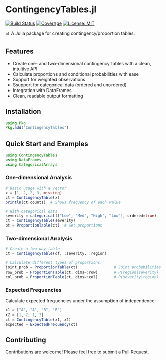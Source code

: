 # ContingencyTables.jl

[![Build Status](https://github.com/yanwenwang24/ContingencyTables.jl/workflows/CI/badge.svg)](https://github.com/yanwenwang24/ContingencyTables.jl/actions)
[![Coverage](https://codecov.io/gh/yanwenwang24/ContingencyTables.jl/branch/main/graph/badge.svg)](https://codecov.io/gh/yanwenwang24/ContingencyTables.jl)
[![License: MIT](https://img.shields.io/badge/License-MIT-yellow.svg)](https://opensource.org/licenses/MIT)

📊 A Julia package for creating contingency/proportion tables.

## Features

- Create one- and two-dimensional contingency tables with a clean, intuitive API
- Calculate proportions and conditional probabilities with ease
- Support for weighted observations
- Ssupport for categorical data (ordered and unordered)
- Integration with DataFrames
- Clean, readable output formatting

## Installation

```julia
using Pkg
Pkg.add("ContingencyTables")
```

## Quick Start and Examples

```julia
using ContingencyTables
using DataFrames
using CategoricalArrays
```

### One-dimensional Analysis

```julia
# Basic usage with a vector
x = [1, 2, 2, 3, missing]
ct = ContingencyTable(x)
println(ct.counts)  # Shows frequency of each value

# With categorical data
severity = categorical(["Low", "Med", "High", "Low"], ordered=true)
ct = ContingencyTable(severity)
pt = ProportionTable(ct)  # Get proportions
```

### Two-dimensional Analysis

```julia
# Create a two-way table
ct = ContingencyTable(df, :severity, :region)

# Calculate different types of proportions:
joint_prob = ProportionTable(ct)                # Joint probabilities
row_prob = ProportionTable(ct, dims=:row)       # P(region|severity)
col_prob = ProportionTable(ct, dims=:col)       # P(severity|region)
```

### Expected Frequencies

Calculate expected frequencies under the assumption of independence:

```julia
x1 = ["A", "A", "B", "B"]
x2 = [1, 2, 1, 2]
ct = ContingencyTable(x1, x2)
expected = ExpectedFrequency(ct)
```

## Contributing

Contributions are welcome! Please feel free to submit a Pull Request.
